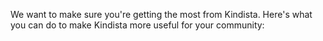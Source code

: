 
We want to make sure you're getting the most from Kindista.
Here's what you can do to make Kindista more useful for your community:

